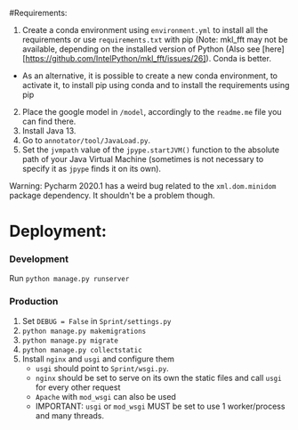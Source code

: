 #Requirements:
1. Create a conda environment using `environment.yml` to install all the requirements or use `requirements.txt` with pip (Note: mkl_fft may not be available, depending on the installed version of Python (Also see [here][https://github.com/IntelPython/mkl_fft/issues/26]). Conda is better.
* As an alternative, it is possible to create a new conda environment, to activate it, to install pip using conda and to install the requirements using pip
2. Place the google model in `/model`, accordingly to the `readme.me` file you can find there.
3. Install Java 13.
4. Go to `annotator/tool/JavaLoad.py`.
5. Set the `jvmpath` value of the `jpype.startJVM()` function to the absolute path of your Java Virtual Machine (sometimes is not necessary to specify it as `jpype` finds it on its own).

Warning: Pycharm 2020.1 has a weird bug related to the `xml.dom.minidom` package dependency. It shouldn't be a problem though.

# Deployment:
### Development
Run `python manage.py runserver`

### Production
1. Set `DEBUG = False` in `Sprint/settings.py`
2. `python manage.py makemigrations`
3. `python manage.py migrate`
4. `python manage.py collectstatic`
5. Install `nginx` and `usgi` and configure them
    * `usgi` should point to `Sprint/wsgi.py`.
    * `nginx` should be set to serve on its own the static files and call `usgi` for every other request
    *  `Apache` with `mod_wsgi` can also be used
    *  IMPORTANT: `usgi` or `mod_wsgi` MUST be set to use 1 worker/process and many threads.
